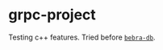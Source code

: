 # grpc-project
Testing c++ features. Tried before [`bebra-db`](https://github.com/zubrailx/bebra-db).

